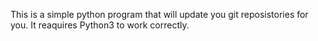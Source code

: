 This is a simple python program that will update you git reposistories for you.
It reaquires Python3 to work correctly.
